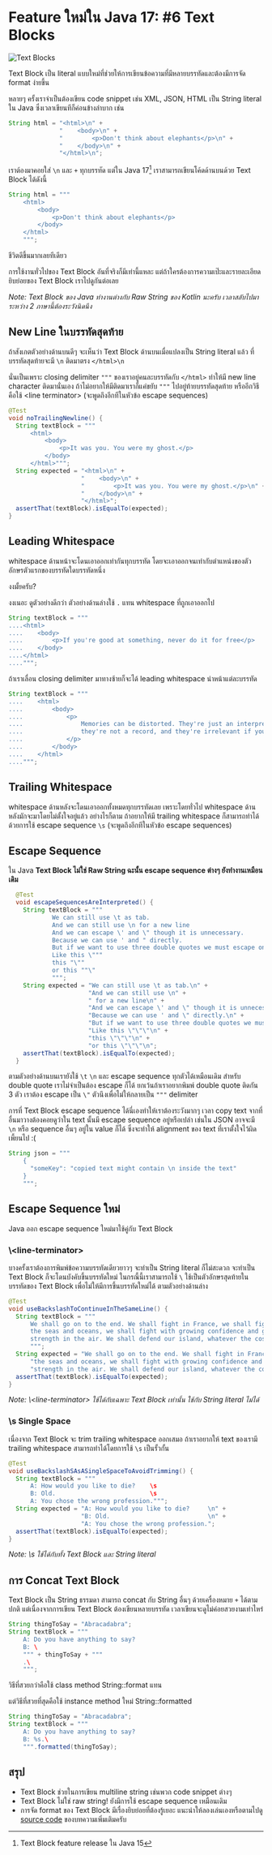 # Feature ใหม่ใน Java 17: #6 Text Blocks

![Text Blocks](image/text-blocks.jpg)

Text Block เป็น literal แบบใหม่ที่ช่วยให้การเขียนข้อความที่มีหลายบรรทัดและต้องมีการจัด format ง่ายขึ้น

หลายๆ ครั้งเราจำเป็นต้องเขียน code snippet เช่น XML, JSON, HTML เป็น String literal ใน Java
ซึ่งเวลาเขียนทีก็ค่อนข้างลำบาก เช่น
```java
String html = "<html>\n" +
              "    <body>\n" +
              "        <p>Don't think about elephants</p>\n" +
              "    </body>\n" +
              "</html>\n";
```
เราต้องมาคอยใส่ `\n` และ `+` ทุกบรรทัด แต่ใน Java 17[^1] เราสามารถเขียนโค้ดด้านบนด้วย Text Block
ได้ดังนี้
```java
String html = """
    <html>
        <body>
            <p>Don't think about elephants</p>
        </body>
    </html>
    """;
```
ชีวิตดีขึ้นมากเลยทีเดียว

การใช้งานทั่วไปของ Text Block อันที่จริงก็มีเท่านี้แหละ แต่ถ้าใครต้องการความเป๊ะและรายละเอียดยิบย่อยของ Text Block
เราไปดูกันต่อเลย

*Note: Text Block ของ Java ทำงานต่างกับ Raw String ของ Kotlin นะครับ เวลาสลับไปมา
ระหว่าง 2 ภาษานี้ต้องระวังนิดนึง*

## New Line ในบรรทัดสุดท้าย

ถ้าสังเกตตัวอย่างด้านบนดีๆ จะเห็นว่า Text Block ด้านบนเมื่อแปลงเป็น String literal แล้ว ที่บรรทัดสุดท้ายจะมี `\n` ติดมาตรง
`</html>\n`

นั่นเป็นเพราะ closing delimiter `"""` ของเราอยู่คนละบรรทัดกับ `</html>` ทำให้มี new line character ติดมานั่นเอง
ถ้าไม่อยากให้มีติดมาเราก็แค่ขยับ `"""` ไปอยู่ท้ายบรรทัดสุดท้าย หรืออีกวิธีคือใช้ \<line terminator> (จะพูดถึงอีกทีในหัวข้อ escape sequences)
```java
@Test
void noTrailingNewline() {
  String textBlock = """
      <html>
          <body>
              <p>It was you. You were my ghost.</p>
          </body>
      </html>""";
  String expected = "<html>\n" +
                    "    <body>\n" +
                    "        <p>It was you. You were my ghost.</p>\n" +
                    "    </body>\n" +
                    "</html>";
  assertThat(textBlock).isEqualTo(expected);
}
```

## Leading Whitespace

whitespace ด้านหน้าจะโดนเอาออกเท่ากันทุกบรรทัด โดยจะเอาออกจนเท่ากับตำแหน่งของตัวอักษรตัวแรกของบรรทัดใดบรรทัดหนึ่ง

งงมั้ยครับ?

งงเนอะ ดูตัวอย่างดีกว่า ตัวอย่างด้านล่างใช้ `.` แทน whitespace ที่ถูกเอาออกไป
```java
String textBlock = """
....<html>   
....    <body>  
....        <p>If you're good at something, never do it for free</p>   
....    </body>  
....</html>   
....""";
```
ถ้าเราเลื่อน closing delimiter มาทางซ้ายก็จะได้ leading whitespace นำหน้าแต่ละบรรทัด
```java
String textBlock = """
....    <html>
....        <body>
....            <p>
....                Memories can be distorted. They're just an interpretation,
....                they're not a record, and they're irrelevant if you have the facts.
....            </p>
....        </body>
....    </html>
....""";
```

## Trailing Whitespace

whitespace ด้านหลังจะโดนเอาออกทั้งหมดทุกบรรทัดเลย เพราะโดยทั่วไป whitespace ด้านหลังมักจะมาโดยไม่ตั้งใจอยู่แล้ว
อย่างไรก็ตาม ถ้าอยากให้มี trailing whitespace ก็สามารถทำได้ด้วยการใช้ escape sequence `\s`
(จะพูดถึงอีกทีในหัวข้อ escape sequences)

## Escape Sequence

ใน Java **Text Block ไม่ใช่ Raw String ฉะนั้น escape sequence ต่างๆ ยังทำงานเหมือนเดิม**
```java
  @Test
  void escapeSequencesAreInterpreted() {
    String textBlock = """
            We can still use \t as tab.
            And we can still use \n for a new line
            And we can escape \' and \" though it is unnecessary.
            Because we can use ' and " directly.
            But if we want to use three double quotes we must escape one of them.
            Like this \"""
            this "\""
            or this ""\"
            """;
    String expected = "We can still use \t as tab.\n" +
                      "And we can still use \n" +
                      " for a new line\n" +
                      "And we can escape \' and \" though it is unnecessary.\n" +
                      "Because we can use ' and \" directly.\n" +
                      "But if we want to use three double quotes we must escape one of them.\n" +
                      "Like this \"\"\"\n" +
                      "this \"\"\"\n" +
                      "or this \"\"\"\n";
    assertThat(textBlock).isEqualTo(expected);
  }
```
ตามตัวอย่างด้านบนเรายังใช้ `\t` `\n` และ escape sequence ทุกตัวได้เหมือนเดิม สำหรับ double quote เราไม่จำเป็นต้อง
escape ก็ได้ ยกเว้นถ้าเราอยากพิมพ์ double quote ติดกัน 3 ตัว เราต้อง escape เป็น `\"` ตัวนึงเพื่อไม่ให้กลายเป็น `"""` delimiter

การที่ Text Block escape sequence ได้นี่เองทำให้เราต้องระวังมากๆ เวลา copy text จากที่อื่นมาวางต้องคอยดูว่าใน text
นั้นมี escape sequence อยู่หรือเปล่า เช่นใน JSON อาจจะมี `\n` หรือ sequence อื่นๆ อยู่ใน value ก็ได้ ซึ่งจะทำให้
alignment ของ text ที่เราตั้งใจไว้ผิดเพี้ยนไป :(
```java
String json = """
    {
      "someKey": "copied text might contain \n inside the text"
    }
    """;
```

## Escape Sequence ใหม่

Java ออก escape sequence ใหม่มาใช้คู่กับ Text Block

### \\\<line-terminator>

บางครั้งเราต้องการพิมพ์ข้อความบรรทัดเดียวยาวๆ จะทำเป็น String literal ก็ไม่สะดวก จะทำเป็น Text Block
ก็จะโดนบังคับขึ้นบรรทัดใหม่ ในกรณี้นี้เราสามารถใช้ `\` ใช้เป็นตัวอักษรสุดท้ายในบรรทัดของ Text Block
เพื่อไม่ให้มีการขึ้นบรรทัดใหม่ได้ ตามตัวอย่างด้านล่าง
```java
@Test
void useBackslashToContinueInTheSameLine() {
  String textBlock = """
      We shall go on to the end. We shall fight in France, we shall fight on \
      the seas and oceans, we shall fight with growing confidence and growing \
      strength in the air. We shall defend our island, whatever the cost may be...\
      """;
  String expected = "We shall go on to the end. We shall fight in France, we shall fight on " +
      "the seas and oceans, we shall fight with growing confidence and growing " +
      "strength in the air. We shall defend our island, whatever the cost may be...";
  assertThat(textBlock).isEqualTo(expected);
}
```
*Note: \\\<line-terminator> ใช้ได้กับเฉพาะ Text Block เท่านั้น ใช้กับ String literal ไม่ได้*

### \s Single Space

เนื่องจาก Text Block จะ trim trailing whitespace ออกเสมอ ถ้าเราอยากให้ text ของเรามี trailing whitespace
สามารถทำได้โดยการใช้ `\s` เป็นรั้วกั้น
```java
@Test
void useBackslashSAsASingleSpaceToAvoidTrimming() {
  String textBlock = """
      A: How would you like to die?    \s
      B: Old.                          \s
      A: You chose the wrong profession.""";
  String expected = "A: How would you like to die?     \n" +
                    "B: Old.                           \n" +
                    "A: You chose the wrong profession.";
  assertThat(textBlock).isEqualTo(expected);
}
```
*Note: \s ใช้ได้กับทั้ง Text Block และ String literal*

## การ Concat Text Block

Text Block เป็น String ธรรมดา สามารถ concat กับ String อื่นๆ ด้วยเครื่องหมาย `+` ได้ตามปกติ แต่เนื่องจากการเขียน
Text Block ต้องเขียนหลายบรรทัด เวลาเขียนจะดูไม่ค่อยสวยงามเท่าไหร่
```java
String thingToSay = "Abracadabra";
String textBlock = """
    A: Do you have anything to say?
    B: \
    """ + thingToSay + """
    .\
    """;
```

วิธีที่สวยกว่าคือใช้ class method String::format แทน

แต่วิธีที่สวยที่สุดคือใช้ instance method ใหม่ String::formatted
```java
String thingToSay = "Abracadabra";
String textBlock = """
    A: Do you have anything to say?
    B: %s.\
    """.formatted(thingToSay);
```

## สรุป

- Text Block ช่วยในการเขียน multiline string เช่นพวก code snippet ต่างๆ
- Text Block ไม่ใช่ raw string! ยังมีการใช้ escape sequence เหมือนเดิม
- การจัด format ของ Text Block มีเรื่องยิบย่อยที่ต้องรู้เยอะ แนะนำให้ลองเล่นเองหรือตามไปดู
[source code](https://github.com/withyuu/java-11-to-17) ของบทความเพิ่มเติมครับ


[^1]: Text Block feature release ใน Java 15
